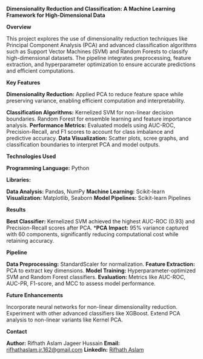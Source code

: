 **Dimensionality Reduction and Classification: A Machine Learning Framework for High-Dimensional Data**

**Overview**

This project explores the use of dimensionality reduction techniques like Principal Component Analysis (PCA) and advanced classification algorithms such as Support Vector Machines (SVM) and Random Forests to classify high-dimensional datasets. The pipeline integrates preprocessing, feature extraction, and hyperparameter optimization to ensure accurate predictions and efficient computations.

**Key Features**

**Dimensionality Reduction:** Applied PCA to reduce feature space while preserving variance, enabling efficient computation and interpretability.

**Classification Algorithms:**
Kernelized SVM for non-linear decision boundaries.
Random Forest for ensemble learning and feature importance analysis.
**Performance Metrics:** Evaluated models using AUC-ROC, Precision-Recall, and F1 scores to account for class imbalance and predictive accuracy.
**Data Visualization:** Scatter plots, scree graphs, and classification boundaries to interpret PCA and model outputs.

**Technologies Used**

**Programming Language:** Python

**Libraries:**

**Data Analysis:** Pandas, NumPy
**Machine Learning:** Scikit-learn
**Visualization:** Matplotlib, Seaborn
**Model Pipelines:** Scikit-learn Pipelines

**Results**

**Best Classifier:** Kernelized SVM achieved the highest AUC-ROC (0.93) and Precision-Recall scores after PCA.
***PCA Impact:** 95% variance captured with 60 components, significantly reducing computational cost while retaining accuracy.

**Pipeline**

**Data Preprocessing:**
StandardScaler for normalization.
**Feature Extraction:**
PCA to extract key dimensions.
**Model Training:**
Hyperparameter-optimized SVM and Random Forest classifiers.
**Evaluation:**
Metrics like AUC-ROC, AUC-PR, F1-score, and MCC to assess model performance.

**Future Enhancements**

Incorporate neural networks for non-linear dimensionality reduction.
Experiment with other advanced classifiers like XGBoost.
Extend PCA analysis to non-linear variants like Kernel PCA.

**Contact**

**Author:** Rifhath Aslam Jageer Hussain
**Email:** rifhathaslam.jr.162@gmail.com
**LinkedIn:** [Rifhath Aslam](https://www.linkedin.com/in/rifhath-aslam-j-791a6a21b/)
